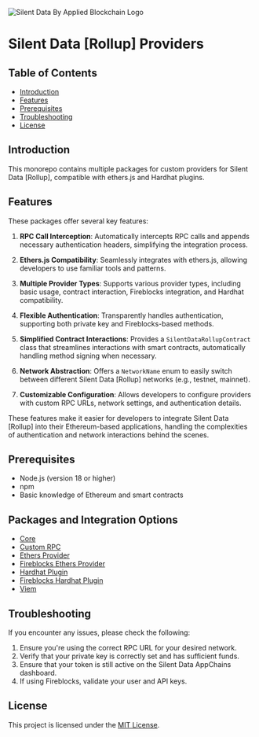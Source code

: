 ![Silent Data By Applied Blockchain Logo](https://cdn.prod.website-files.com/66e010db8f2318d36725b915/6703b717b513df4231a5ee72_sd-logo-landscape.svg)

# Silent Data [Rollup] Providers

## Table of Contents

- [Introduction](#introduction)
- [Features](#features)
- [Prerequisites](#prerequisites)
- [Troubleshooting](#troubleshooting)
- [License](#license)

## Introduction

This monorepo contains multiple packages for custom providers for Silent Data [Rollup], compatible with ethers.js and Hardhat plugins.

## Features

These packages offer several key features:

1. **RPC Call Interception**: Automatically intercepts RPC calls and appends necessary authentication headers, simplifying the integration process.

2. **Ethers.js Compatibility**: Seamlessly integrates with ethers.js, allowing developers to use familiar tools and patterns.

3. **Multiple Provider Types**: Supports various provider types, including basic usage, contract interaction, Fireblocks integration, and Hardhat compatibility.

4. **Flexible Authentication**: Transparently handles authentication, supporting both private key and Fireblocks-based methods.

5. **Simplified Contract Interactions**: Provides a `SilentDataRollupContract` class that streamlines interactions with smart contracts, automatically handling method signing when necessary.

6. **Network Abstraction**: Offers a `NetworkName` enum to easily switch between different Silent Data [Rollup] networks (e.g., testnet, mainnet).

7. **Customizable Configuration**: Allows developers to configure providers with custom RPC URLs, network settings, and authentication details.

These features make it easier for developers to integrate Silent Data [Rollup] into their Ethereum-based applications, handling the complexities of authentication and network interactions behind the scenes.

## Prerequisites

- Node.js (version 18 or higher)
- npm
- Basic knowledge of Ethereum and smart contracts

## Packages and Integration Options

- [Core](./packages/core/README.md)
- [Custom RPC](./packages/custom-rpc/README.md)
- [Ethers Provider](./packages/ethers-provider/README.md)
- [Fireblocks Ethers Provider](./packages/ethers-provider-fireblocks/README.md)
- [Hardhat Plugin](./packages/hardhat-plugin/README.md)
- [Fireblocks Hardhat Plugin](./packages/hardhat-plugin-fireblocks/README.md)
- [Viem](./packages/viem/README.md)

## Troubleshooting

If you encounter any issues, please check the following:

1. Ensure you're using the correct RPC URL for your desired network.
2. Verify that your private key is correctly set and has sufficient funds.
3. Ensure that your token is still active on the Silent Data AppChains dashboard.
4. If using Fireblocks, validate your user and API keys.

## License

This project is licensed under the [MIT License](LICENSE).
